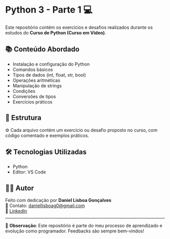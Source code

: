 # Python 3 - Parte 1 💻

Este repositório contém os exercícios e desafios realizados durante os estudos do **Curso de Python (Curso em Vídeo)**.

## 📚 Conteúdo Abordado

- Instalação e configuração do Python
- Comandos básicos
- Tipos de dados (int, float, str, bool)
- Operações aritméticas
- Manipulação de strings
- Condições
- Conversões de tipos
- Exercícios práticos

## 📂 Estrutura

 ⚙️ Cada arquivo contém um exercício ou desafio proposto no curso, com código comentado e exemplos práticos.

## 🛠️ Tecnologias Utilizadas

- Python
- Editor: VS Code

## 🙋‍♂️ Autor

Feito com dedicação por **Daniel Lisboa Gonçalves**  
📧 Contato: [daniellisboag0@gmail.com](mailto:daniellisboag0@gmail.com)  
🔗 [LinkedIn](www.linkedin.com/in/daniel-lisboag)

---

📎 **Observação**: Este repositório é parte do meu processo de aprendizado e evolução como programador. Feedbacks são sempre bem-vindos!
